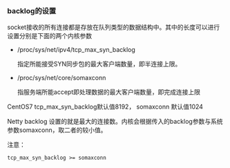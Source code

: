 ### backlog的设置

socket接收的所有连接都是存放在队列类型的数据结构中。其中的长度可以进行设置分别是下面的两个内核参数

- /proc/sys/net/ipv4/tcp_max_syn_backlog

  指定所能接受SYN同步包的最大客户端数量，即半连接上限。

- /proc/sys/net/core/somaxconn

  指服务端所能accept即处理数据的最大客户端数量，即完成连接上限

CentOS7 tcp_max_syn_backlog默认值8192， somaxconn 默认值1024

Netty backlog 设置的就是最大的连接数。内核会根据传入的backlog参数与系统参数somaxconn，取二者的较小值。

注意：

```
tcp_max_syn_backlog >= somaxconn
```

